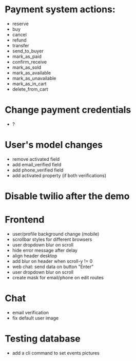 # Payment system actions:
- reserve
- buy
- cancel
- refund
- transfer
- send_to_buyer
- mark_as_paid
- confirm_receive
- mark_as_sold
- mark_as_available
- mark_as_unavailable
- mark_as_in_cart
- delete_from_cart

# Change payment credentials
- ?

# User's model changes
- remove activated field
- add email_verified field
- add phone_verified field
- add activated property (if both verifications)

# Disable twilio after the demo

# Frontend
- user/profile background change (mobile)
- scrollbar styles for different browsers
- user dropdown blur on scroll
- hide error message after delay
- align header desktop
- add blur on header when scroll-y != 0
- web chat: send data on button "Enter"
- user dropdown blur on scroll
- create mask for email/phone on edit routes

# Chat
- email verification
- fix default user image

# Testing database
- add a cli command to set events pictures